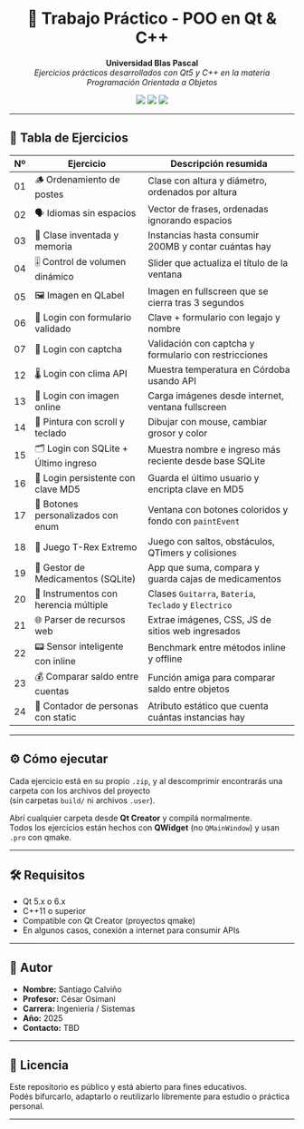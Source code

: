 <h1 align="center">🧠 Trabajo Práctico - POO en Qt & C++</h1>
<p align="center">
  <strong>Universidad Blas Pascal</strong><br>
  <em>Ejercicios prácticos desarrollados con Qt5 y C++ en la materia Programación Orientada a Objetos</em>
</p>

<p align="center">
  <img src="https://img.shields.io/badge/Qt-5.15-green?logo=qt" />
  <img src="https://img.shields.io/badge/C++-Orientado%20a%20Objetos-blue?logo=c%2B%2B" />
  <img src="https://img.shields.io/badge/SQLite-integrated-lightgrey?logo=sqlite" />
</p>

---

## 📘 Tabla de Ejercicios

| Nº | Ejercicio                              | Descripción resumida                                       |
|----|----------------------------------------|-------------------------------------------------------------|
| 01 | 🪵 Ordenamiento de postes              | Clase con altura y diámetro, ordenados por altura           |
| 02 | 🗣️ Idiomas sin espacios                | Vector de frases, ordenadas ignorando espacios              |
| 03 | 🧠 Clase inventada y memoria           | Instancias hasta consumir 200MB y contar cuántas hay        |
| 04 | 🎚️ Control de volumen dinámico        | Slider que actualiza el título de la ventana                |
| 05 | 🖼️ Imagen en QLabel                    | Imagen en fullscreen que se cierra tras 3 segundos          |
| 06 | 🔐 Login con formulario validado       | Clave + formulario con legajo y nombre                      |
| 07 | 🧾 Login con captcha                   | Validación con captcha y formulario con restricciones       |
| 12 | 🌡️ Login con clima API                | Muestra temperatura en Córdoba usando API                  |
| 13 | 🌄 Login con imagen online             | Carga imágenes desde internet, ventana fullscreen           |
| 14 | 🎨 Pintura con scroll y teclado        | Dibujar con mouse, cambiar grosor y color                   |
| 15 | 🗂️ Login con SQLite + Último ingreso  | Muestra nombre e ingreso más reciente desde base SQLite     |
| 16 | 💾 Login persistente con clave MD5     | Guarda el último usuario y encripta clave en MD5            |
| 17 | 🎨 Botones personalizados con enum     | Ventana con botones coloridos y fondo con `paintEvent`      |
| 18 | 🦖 Juego T-Rex Extremo                 | Juego con saltos, obstáculos, QTimers y colisiones          |
| 19 | 💊 Gestor de Medicamentos (SQLite)     | App que suma, compara y guarda cajas de medicamentos        |
| 20 | 🎸 Instrumentos con herencia múltiple  | Clases `Guitarra`, `Batería`, `Teclado` y `Electrico`       |
| 21 | 🌐 Parser de recursos web              | Extrae imágenes, CSS, JS de sitios web ingresados           |
| 22 | 📟 Sensor inteligente con inline       | Benchmark entre métodos inline y offline                    |
| 23 | 💰 Comparar saldo entre cuentas        | Función amiga para comparar saldo entre objetos             |
| 24 | 👥 Contador de personas con static     | Atributo estático que cuenta cuántas instancias hay         |

---

## ⚙️ Cómo ejecutar

Cada ejercicio está en su propio `.zip`, y al descomprimir encontrarás una carpeta con los archivos del proyecto  
(sin carpetas `build/` ni archivos `.user`).

Abrí cualquier carpeta desde **Qt Creator** y compilá normalmente.  
Todos los ejercicios están hechos con **QWidget** (no `QMainWindow`) y usan `.pro` con qmake.

---

## 🛠️ Requisitos

- Qt 5.x o 6.x  
- C++11 o superior  
- Compatible con Qt Creator (proyectos qmake)  
- En algunos casos, conexión a internet para consumir APIs

---

## 👤 Autor

- **Nombre:** Santiago Calviño  
- **Profesor:** César Osimani  
- **Carrera:** Ingeniería / Sistemas  
- **Año:** 2025  
- **Contacto:** TBD

---

## 🧾 Licencia

Este repositorio es público y está abierto para fines educativos.  
Podés bifurcarlo, adaptarlo o reutilizarlo libremente para estudio o práctica personal.

---
